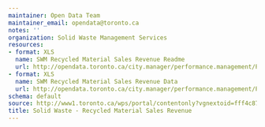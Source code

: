 ```yaml
---
maintainer: Open Data Team
maintainer_email: opendata@toronto.ca
notes: ''
organization: Solid Waste Management Services
resources:
- format: XLS
  name: SWM Recycled Material Sales Revenue Readme
  url: http://opendata.toronto.ca/city.manager/performance.management/PM_SWMRecycledMaterialSalesRevenueReadme.xls
- format: XLS
  name: SWM Recycled Material Sales Revenue Data
  url: http://opendata.toronto.ca/city.manager/performance.management/PM_Solid_Waste.xls
schema: default
source: http://www1.toronto.ca/wps/portal/contentonly?vgnextoid=fff4c87477438310VgnVCM1000003dd60f89RCRD&vgnextchannel=1a66e03bb8d1e310VgnVCM10000071d60f89RCRD
title: Solid Waste - Recycled Material Sales Revenue
---
```

